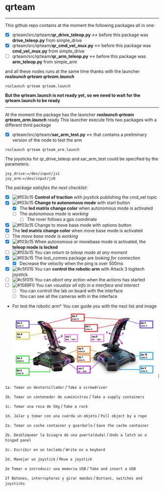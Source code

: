 # qrteam
___
This github repo contains at the moment the following packages all in one:

- [x] qrteam/src/qrteam/**qr_drive_teleop.py** <-> before this package was **drive_teleop.py** from simple_drive
- [x] qrteam/src/qrteam/**qr_cmd_vel_mux.py** <-> before this package was **cmd_vel_mux.py** from simple_drive
- [ ] qrteam/src/qrteam/**qr_arm_teleop.py** <-> before this package was **arm_teleop.py** from simple_arm

and all these nodes runs at the same time thanks with the launcher ***roslaunch qrteam qrteam.launch***
```
roslaunch qrteam qrteam.launch
```

**But the qrteam.launch is not ready yet, so we need to wait for the qrteam.launch to be ready**
___
At the moment the package has the launcher ***roslaunch qrteam qrteam_arm.launch*** ready
This launcher execute firts two packages with a different third package
- [x] qrteam/src/qrteam/**sar_arm_test.py** <-> that contains a preliminary version of the node to test the arm
```
roslaunch qrteam qrteam_arm.launch
```
The joysticks for qr_drive_teleop and sar_arm_test could be specified by the parameters:
```
joy_drive:=/dev/input/js1
joy_arm:=/dev/input/js0
```
*The package satisfies the next checklist:*
- [x] ![#f03c15](https://via.placeholder.com/15/f03c15/000000?text=+) **Control of traction** with joystick publishing the cmd_vel topic
- [x] ![#f03c15](https://via.placeholder.com/15/f03c15/000000?text=+) **Change to autonomous mode** with start button
  - [x] The **led matrix change color** when autonomous mode is activated
  - [ ] The *autonomous mode is working*
    - [ ] The rover follows a gps coordinate
- [x]  ![#f03c15](https://via.placeholder.com/15/f03c15/000000?text=+) Change to move base mode with options button
  - [x] The **led matrix change color** when move base mode is activated
  - [ ] The *move base mode is working*
- [x] ![#f03c15](https://via.placeholder.com/15/f03c15/000000?text=+) When autonomous or movebase mode is activated, the **teleop mode is locked**
- [ ] ![#f03c15](https://via.placeholder.com/15/f03c15/000000?text=+) You can *return to teleop mode at any moment*
- [x] ![#f03c15](https://via.placeholder.com/15/f03c15/000000?text=+) The lost_comms package are *looking for connection*
  - [x] Decrease the velocity when the ping is over 500ms
- [x] ![#c5f015](https://via.placeholder.com/15/c5f015/000000?text=+) You can **control the robotic arm** with Attack 3 logitech joystick
- [ ] ![#c5f015](https://via.placeholder.com/15/c5f015/000000?text=+) You can *abort any action* when the actions has started
- [ ] ![#1589F0](https://via.placeholder.com/15/1589F0/000000?text=+) You can *visualize all info in a interface and interact*
  - [ ] You can controll the lab on board with the interface
  - [ ] You can see all the cameras with in the interface

* For test the robotic arm*
You can guide you with the next list and image
![Esta es una imagen](https://github.com/QuantumRoboticsURC/qrteam/blob/main/manual/sar_arm_test_mapping.png)

`1a. Tomar un destornillador` / `Take a screwdriver`

`1b. Tomar un contenedor de suministros` / `Take a supply containers`

`1c. Tomar una roca de 5kg` / `Take a rock`

`1d. Jalar y tomar con una cuerda un objeto` / `Pull object by a rope`

`2a. Tomar un cache container y guardarlo` / `Save the cache container`

`2b. Desbloquear la bisagra de una puerta(duda)` / `Undo a latch on a hinged panel`

`2c. Escribir en un teclado` / `Write on a keybord`

`2d. Manejar un joystick` / `Move a joystick`

`2e Tomar e introducir una memoria USB` / `Take and insert a USB`

`2f Botones, interruptores y girar mandos` / `Buttons, switches and joysticks`

